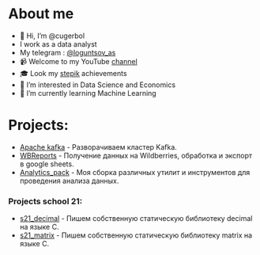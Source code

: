 # About me
- 👋 Hi, I’m @cugerbol 
- I work as a data analyst
- My telegram : [@loguntsov_as](https://t.me/loguntsov_as) 
- 📹 Welcome to my YouTube [channel](https://www.youtube.com/channel/UCoQOapYT_CQSu70vxkZfVrQ)
- 🎓 Look my [stepik](https://stepik.org/users/417534508/profile?preview=true) achievements
- 👀 I’m interested in Data Science and Economics
- 🌱 I’m currently learning Machine Learning

# Projects:
- [Apache kafka](https://github.com/cugerbol/Kafka) - Разворачиваем кластер Kafka.
- [WBReports](https://github.com/cugerbol/WBReports) - Получение данных на Wildberries, обработка и экспорт в google sheets.
- [Analytics_pack](https://github.com/cugerbol/analytics_pack) - Моя сборка различных утилит и инструментов для проведения анализа данных.


### Projects school 21:
- [s21_decimal](https://github.com/cugerbol/s21_decimal) - Пишем собственную статическую библиотеку decimal на языке С.
- [s21_matrix](https://github.com/cugerbol/s21_matrix)  - Пишем собственную статическую библиотеку matrix на языке С.



<!---
cugerbol/cugerbol is a ✨ special ✨ repository because its `README.md` (this file) appears on your GitHub profile.
You can click the Preview link to take a look at your changes.
--->
